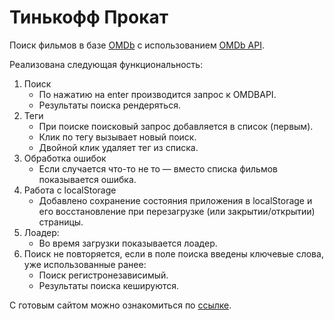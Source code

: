 # Тинькофф Прокат

Поиск фильмов в базе [OMDb](https://www.imdb.com/) с использованием [OMDb API](https://www.omdbapi.com/).

Реализована следующая функциональность:

1. Поиск
   - По нажатию на enter производится запрос к OMDBAPI.
   - Результаты поиска рендеряться.
2. Теги
   - При поиске поисковый запрос добавляется в список (первым).
   - Клик по тегу вызывает новый поиск.
   - Двойной клик удаляет тег из списка.
3. Обработка ошибок
   - Если случается что-то не то — вместо списка фильмов показывается ошибка.
4. Работа с localStorage
   - Добавлено сохранение состояния приложения в localStorage и его восстановление при перезагрузке (или закрытии/открытии) страницы.
5. Лоадер:
   - Во время загрузки показывается лоадер.
6. Поиск не повторяется, если в поле поиска введены ключевые слова, уже использованные ранее:
   - Поиск регистронезависимый.
   - Результаты поиска кешируются.

С готовым сайтом можно ознакомиться по [ссылке](https://andreisorvanov.github.io/Tinkoff-Rental/).
